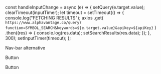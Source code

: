 const handleInputChange = async (e) => {
setQuery(e.target.value);
clearTimeout(inputTimer);
let timeout = setTimeout(() => {
console.log("FETCHING RESULTS");
axios
.get(
`https://www.alphavantage.co/query?function=SYMBOL_SEARCH&keywords=${e.target.value}&apikey=${apiKey}`
)
.then((res) => {
console.log(res.data);
setSearchResults(res.data);
});
}, 300);
setInputTimer(timeout);
};

Nav-bar alternative

<div>
  <span>

<button1
type='button'>
Button
</button1>

<button2
type='button'>
Button
</button2>

  </span>
</div>